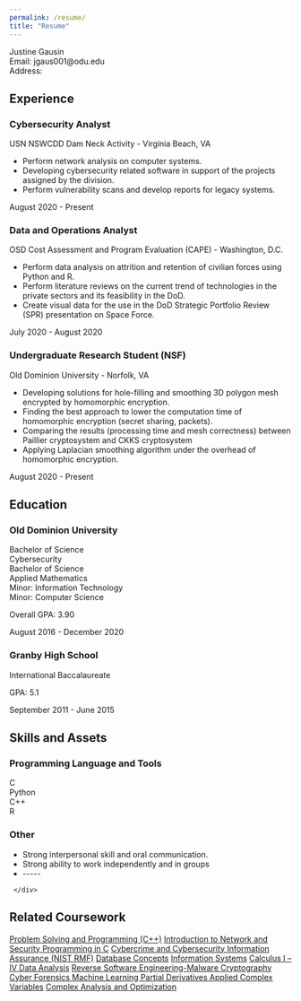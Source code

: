 ```yaml
---
permalink: /resume/
title: "Resume"
---
```

<div> Justine Gausin </div>
<div> Email: jgaus001@odu.edu </div>
<div> Address: </div>


<div>
  <h2> Experience </h2>
  <div>
   <h3>Cybersecurity Analyst</h3>
     <div>USN NSWCDD Dam Neck Activity - Virginia Beach, VA</div>
    <p>
    <ul>
      <li> Perform network analysis on computer systems. </li>
      <li> Developing cybersecurity related software in support of the projects assigned by the division.</li>
      <li> Perform vulnerability scans and develop reports for legacy systems. </li>
    </ul>
    </p>
   </div>
  <div> <span> August 2020 - Present</span></div>
</div>
<!--                                                                                         -->
<div> </div>
<div>
  <div>
   <h3>Data and Operations Analyst</h3>
     <div>OSD Cost Assessment and Program Evaluation (CAPE) - Washington, D.C.</div>
    <p>
    <ul>
      <li> Perform data analysis on attrition and retention of civilian forces using Python and R. </li>
      <li> Perform literature reviews on the current trend of technologies in the private sectors and its feasibility in the DoD. </li>
      <li> Create visual data for the use in the DoD Strategic Portfolio Review (SPR) presentation on Space Force. </li>
    </ul>
    </p>
   </div>
  <div> <span> July 2020 - August 2020 </span></div>
</div>
<!--                                                                                         -->
<div> </div>
<div>
  <div>
   <h3>Undergraduate Research Student (NSF) </h3>
     <div>Old Dominion University - Norfolk, VA</div>
    <p>
    <ul>
      <li> Developing solutions for hole-filling and smoothing 3D polygon mesh encrypted by homomorphic encryption. </li>
      <li> Finding the best approach to lower the computation time of homomorphic encryption (secret sharing, packets).</li>
      <li> Comparing the results (processing time and mesh correctness) between Paillier cryptosystem and CKKS cryptosystem </li>
      <li> Applying Laplacian smoothing algorithm under the overhead of homomorphic encryption. </li>
    </ul>
    </p>
   </div>
  <div> <span> August 2020 - Present</span></div>
</div>

<!--                                                                  EDUCATION                                                                   -->

<div>
 <h2>Education</h2>
   <div>
     <div>
      <h3>Old Dominion University</h3>
         <div>Bachelor of Science</div>
          <div>Cybersecurity</div>
         <div>Bachelor of Science</div>
         <div> Applied Mathematics</div>
       <div> Minor: Information Technology </div>
       <div> Minor: Computer Science </div>
       <p> Overall GPA: 3.90 </p>
     </div>
     <div ><span>August 2016 - December 2020</span></div>
    </div>               
   <div>
     <div>
       <h3>Granby High School </h3>
       <div> International Baccalaureate </div>
       <p>GPA: 5.1 </p>
     </div>
     <div><span> September 2011 - June 2015</span></div>
    </div>
</div>


<div>
 <h2>Skills and Assets</h2>
   <div>
     <div>
      <h3>Programming Language and Tools</h3>
         <div>C</div>
         <div>Python</div>
         <div>C++</div>
         <div>R</div>
     </div>
   </div>               
<div>
     <div>
      <h3>Other</h3>
      <ul>
           <li> Strong interpersonal skill and oral communication. </li>
           <li> Strong ability to work independently and in groups </li>
           <li> ----- </li>
       </ul>
  

     </div>
   </div>   
</div>






<div>
  <h2> Related Coursework </h2>
  <div>
    <a href="#" class="btn btn--primary .btn--small">Problem Solving and Programming (C++)</a>
    <a href="#" class="btn btn--primary .btn--small">Introduction to Network and Security </a>
    <a href="#" class="btn btn--primary .btn--small">Programming in C</a>
    <a href="#" class="btn btn--primary .btn--small">Cybercrime and Cybersecurity </a>
    <a href="#" class="btn btn--primary .btn--small">Information Assurance (NIST RMF)</a>
    <a href="#" class="btn btn--primary .btn--small">Database Concepts</a>
    <a href="#" class="btn btn--primary .btn--small">Information Systems</a>
    <a href="#" class="btn btn--primary .btn--small">Calculus I – IV </a>
    <a href="#" class="btn btn--primary .btn--small">Data Analysis</a>
    <a href="#" class="btn btn--primary .btn--small">Reverse Software Engineering-Malware </a>
    <a href="#" class="btn btn--primary .btn--small">Cryptography</a>
    <a href="#" class="btn btn--primary .btn--small">Cyber Forensics </a>
    <a href="#" class="btn btn--primary .btn--small">Machine Learning </a>
    <a href="#" class="btn btn--primary .btn--small">Partial Derivatives </a>
    <a href="#" class="btn btn--primary .btn--small">Applied Complex Variables</a>
    <a href="#" class="btn btn--primary .btn--small">Complex Analysis and Optimization </a>
  </div>
</div>
 


